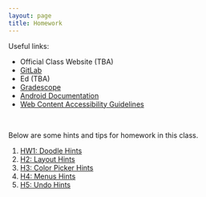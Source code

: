 ```yaml
---
layout: page
title: Homework
---
```


Useful links:
- Official Class Website (TBA)
- [GitLab](https://gitlab.cs.washington.edu/users/sign_in)
- Ed (TBA)
- [Gradescope](https://www.gradescope.com/)
- [Android Documentation](https://developer.android.com/docs)
- [Web Content Accessibility Guidelines](https://www.w3.org/WAI/standards-guidelines/wcag/)

<br>

Below are some hints and tips for homework in this class. 

1. [HW1: Doodle Hints](https://jetplanejj.github.io/CSE340-private-website/2020/01/10/doodle)
2. [H2: Layout Hints](https://jetplanejj.github.io/CSE340-private-website/2020/01/20/layout)
3. [H3: Color Picker Hints](https://jetplanejj.github.io/CSE340-private-website/2020/02/02/cp)
4. [H4: Menus Hints](https://jetplanejj.github.io/CSE340-private-website/2020/02/28/menus)
5. [H5: Undo Hints](https://jetplanejj.github.io/CSE340-private-website/2020/03/15/undo/)

